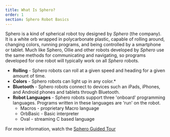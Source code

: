```yaml
---
title: What Is Sphero?
order: 1
section: Sphero Robot Basics
---
```


Sphero is a kind of spherical robot toy designed by *Sphero* (the company). It is a white orb wrapped in polycarbonate plastic, capable of rolling around, changing colors, running programs, and being controlled by a smartphone or tablet.  Much like Sphero, Ollie and other robots developed by *Sphero* use the same methods for communicating and navigating, so programs developed for one robot will typically work on all *Sphero* robots.

* **Rolling** - Sphero robots can roll at a given speed and heading for a given amount of time.
* **Colors** - Sphero robots can light up in any color.*
* **Bluetooth** - Sphero robots connect to devices such an iPads, iPhones, and Android phones and tablets through Bluetooth.
* **Robot Languages** - Sphero robots support three 'onboard' programming languages.  Programs written in these languages are 'run' on the robot.
  * Macros - proprietary Macro language
  * OrbBasic - Basic interpreter
  * Oval - streaming C based language



For more information, watch the [Sphero Guided Tour](https://www.youtube.com/watch?v=uHvZWcqjxrs)
